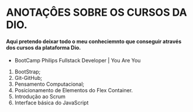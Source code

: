 # ANOTAÇÔES SOBRE OS CURSOS DA DIO.

#### Aqui pretendo deixar todo o meu conheciemnto que conseguir através dos cursos da plataforma Dio.


- BootCamp Philips Fullstack Developer | You Are You
1. BootStrap;
2. Git-GitHub;
3. Pensamento Computacional;
4. Posicionamento de Elementos do Flex Container.
5. Introdução ao Scrum
6. Interface básica do JavaScript
